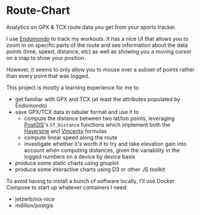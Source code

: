 # Route-Chart

Analytics on GPX &amp; TCX route data you get from your sports tracker.

I use [Endomondo](https://www.endomondo.com) to track my workouts. It has a nice
UI that allows you to zoom in on specific parts of the route and see information
about the data points (time, speed, distance, etc) as well as showing you a
moving cursor on a map to show your position.

However, it seems to only allow you to mouse over a subset of points rather than
every point that was logged.

This project is mostly a learning experience for me to
- get familiar with GPX and TCX (at least the attributes populated by Endomondo)
- save GPX/TCX data in tabular format and use it to
  - compute the distance between two lat/lon points, leveraging
    [PostGIS](https://postgis.net)'s `ST_Distance` functions which implement
    both the [Haversine](https://en.wikipedia.org/wiki/Haversine_formula)
    and [Vincenty](https://en.wikipedia.org/wiki/Vincenty%27s_formulae) formulas
  - compute linear speed along the route
  - investigate whether it's worth it to try and take elevation gain into
    account when computing distances, given the variability in the logged
    numbers on a device by device basis
- produce some static charts using gnuplot
- produce some interactive charts using D3 or other JS toolkit

To avoid having to install a bunch of software locally, I'll use Docker
Compose to start up whatever containers I need:
- jetzerb/nix-nice
- mdillon/postgis
